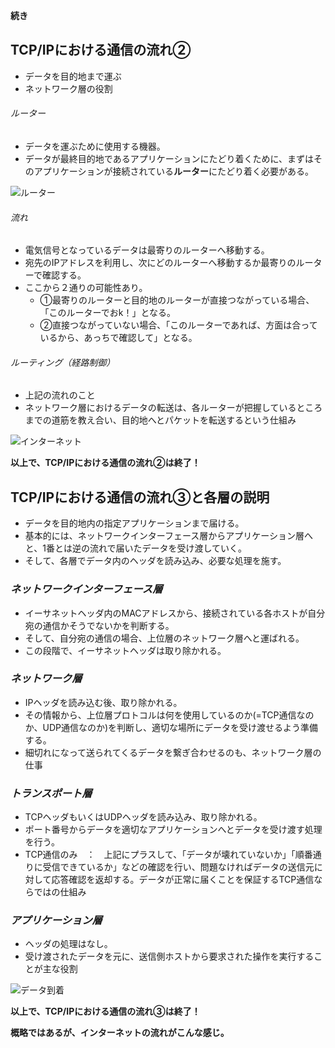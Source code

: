 **続き**


## TCP/IPにおける通信の流れ②
- データを目的地まで運ぶ
- ネットワーク層の役割
###### ルーター
- データを運ぶために使用する機器。
- データが最終目的地であるアプリケーションにたどり着くために、まずはそのアプリケーションが接続されている**ルーター**にたどり着く必要がある。

![ルーター](https://user-images.githubusercontent.com/60562723/82874502-00194b80-9f71-11ea-9093-bc59a8605759.png)

###### 流れ
- 電気信号となっているデータは最寄りのルーターへ移動する。
- 宛先のIPアドレスを利用し、次にどのルーターへ移動するか最寄りのルーターで確認する。
- ここから２通りの可能性あり。
  - ①最寄りのルーターと目的地のルーターが直接つながっている場合、「このルーターでおk！」となる。
  - ②直接つながっていない場合、「このルーターであれば、方面は合っているから、あっちで確認して」となる。
###### ルーティング（経路制御）
- 上記の流れのこと
- ネットワーク層におけるデータの転送は、各ルーターが把握しているところまでの道筋を教え合い、目的地へとパケットを転送するという仕組み

![インターネット](https://user-images.githubusercontent.com/60562723/82874525-09a2b380-9f71-11ea-9d82-be5086da2027.png)


**以上で、TCP/IPにおける通信の流れ②は終了！**



## TCP/IPにおける通信の流れ③と各層の説明
- データを目的地内の指定アプリケーションまで届ける。
- 基本的には、ネットワークインターフェース層からアプリケーション層へと、1番とは逆の流れで届いたデータを受け渡していく。
- そして、各層でデータ内のヘッダを読み込み、必要な処理を施す。

### *ネットワークインターフェース層*
- イーサネットヘッダ内のMACアドレスから、接続されている各ホストが自分宛の通信かそうでないかを判断する。
- そして、自分宛の通信の場合、上位層のネットワーク層へと運ばれる。
- この段階で、イーサネットヘッダは取り除かれる。

### *ネットワーク層*
- IPヘッダを読み込む後、取り除かれる。
- その情報から、上位層プロトコルは何を使用しているのか(=TCP通信なのか、UDP通信なのか)を判断し、適切な場所にデータを受け渡せるよう準備する。
- 細切れになって送られてくるデータを繋ぎ合わせるのも、ネットワーク層の仕事

### *トランスポート層*
- TCPヘッダもいくはUDPヘッダを読み込み、取り除かれる。
- ポート番号からデータを適切なアプリケーションへとデータを受け渡す処理を行う。
- TCP通信のみ　：　上記にプラスして、「データが壊れていないか」「順番通りに受信できているか」などの確認を行い、問題なければデータの送信元に対して応答確認を返却する。データが正常に届くことを保証するTCP通信ならではの仕組み

### *アプリケーション層*
- ヘッダの処理はなし。
- 受け渡されたデータを元に、送信側ホストから要求された操作を実行することが主な役割

![データ到着](https://user-images.githubusercontent.com/60562723/82874569-1aebc000-9f71-11ea-9c8c-667acc33a102.png)


**以上で、TCP/IPにおける通信の流れ③は終了！**


**概略ではあるが、インターネットの流れがこんな感じ。**
